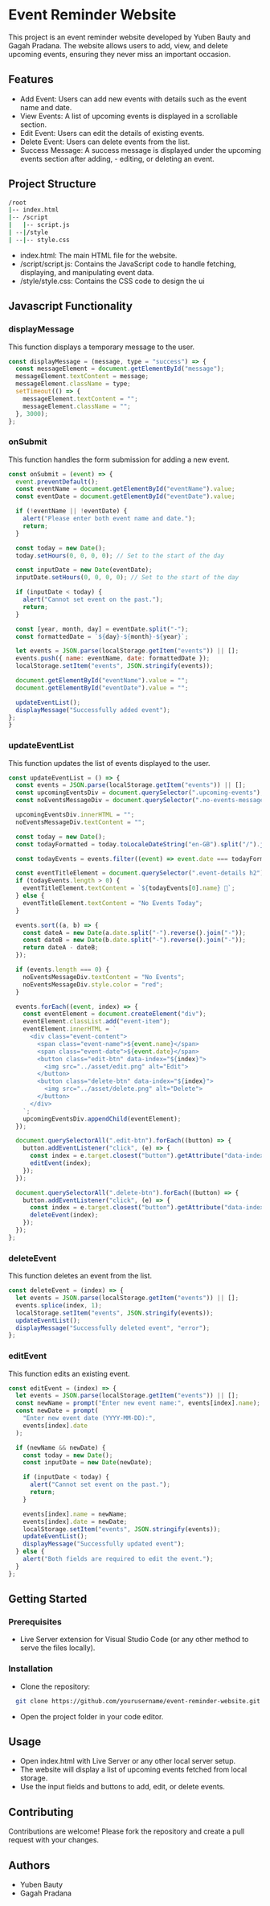 
# Event Reminder Website

This project is an event reminder website developed by Yuben Bauty and Gagah Pradana. The website allows users to add, view, and delete upcoming events, ensuring they never miss an important occasion.

## Features

- Add Event: Users can add new events with details such as the event name and date.
- View Events: A list of upcoming events is displayed in a scrollable section.
- Edit Event: Users can edit the details of existing events.
- Delete Event: Users can delete events from the list.
- Success Message: A success message is displayed under the upcoming events section after adding, - editing, or deleting an event.


## Project Structure

```bash
/root
|-- index.html
|-- /script
|   |-- script.js
| --|/style
| --|-- style.css
```
- index.html: The main HTML file for the website.
- /script/script.js: Contains the JavaScript code to handle fetching, displaying, and manipulating event data.
- /style/style.css: Contains the CSS code to design the ui


## Javascript Functionality

### displayMessage
This function displays a temporary message to the user.

```javascript
const displayMessage = (message, type = "success") => {
  const messageElement = document.getElementById("message");
  messageElement.textContent = message;
  messageElement.className = type;
  setTimeout(() => {
    messageElement.textContent = "";
    messageElement.className = "";
  }, 3000);
};

```

### onSubmit
This function handles the form submission for adding a new event.

```javascript
const onSubmit = (event) => {
  event.preventDefault();
  const eventName = document.getElementById("eventName").value;
  const eventDate = document.getElementById("eventDate").value;

  if (!eventName || !eventDate) {
    alert("Please enter both event name and date.");
    return;
  }

  const today = new Date();
  today.setHours(0, 0, 0, 0); // Set to the start of the day

  const inputDate = new Date(eventDate);
  inputDate.setHours(0, 0, 0, 0); // Set to the start of the day

  if (inputDate < today) {
    alert("Cannot set event on the past.");
    return;
  }

  const [year, month, day] = eventDate.split("-");
  const formattedDate = `${day}-${month}-${year}`;

  let events = JSON.parse(localStorage.getItem("events")) || [];
  events.push({ name: eventName, date: formattedDate });
  localStorage.setItem("events", JSON.stringify(events));

  document.getElementById("eventName").value = "";
  document.getElementById("eventDate").value = "";

  updateEventList();
  displayMessage("Successfully added event");
};
}
```

### updateEventList
This function updates the list of events displayed to the user.

```javascript
const updateEventList = () => {
  const events = JSON.parse(localStorage.getItem("events")) || [];
  const upcomingEventsDiv = document.querySelector(".upcoming-events");
  const noEventsMessageDiv = document.querySelector(".no-events-message");

  upcomingEventsDiv.innerHTML = "";
  noEventsMessageDiv.textContent = "";

  const today = new Date();
  const todayFormatted = today.toLocaleDateString("en-GB").split("/").join("-");

  const todayEvents = events.filter((event) => event.date === todayFormatted);

  const eventTitleElement = document.querySelector(".event-details h2");
  if (todayEvents.length > 0) {
    eventTitleElement.textContent = `${todayEvents[0].name} 🥳`;
  } else {
    eventTitleElement.textContent = "No Events Today";
  }

  events.sort((a, b) => {
    const dateA = new Date(a.date.split("-").reverse().join("-"));
    const dateB = new Date(b.date.split("-").reverse().join("-"));
    return dateA - dateB;
  });

  if (events.length === 0) {
    noEventsMessageDiv.textContent = "No Events";
    noEventsMessageDiv.style.color = "red";
  }

  events.forEach((event, index) => {
    const eventElement = document.createElement("div");
    eventElement.classList.add("event-item");
    eventElement.innerHTML = `
      <div class="event-content">
        <span class="event-name">${event.name}</span>
        <span class="event-date">${event.date}</span>
        <button class="edit-btn" data-index="${index}">
          <img src="../asset/edit.png" alt="Edit">
        </button>
        <button class="delete-btn" data-index="${index}">
          <img src="../asset/delete.png" alt="Delete">
        </button>
      </div>
    `;
    upcomingEventsDiv.appendChild(eventElement);
  });

  document.querySelectorAll(".edit-btn").forEach((button) => {
    button.addEventListener("click", (e) => {
      const index = e.target.closest("button").getAttribute("data-index");
      editEvent(index);
    });
  });

  document.querySelectorAll(".delete-btn").forEach((button) => {
    button.addEventListener("click", (e) => {
      const index = e.target.closest("button").getAttribute("data-index");
      deleteEvent(index);
    });
  });
};
```

### deleteEvent
This function deletes an event from the list.

```javascript
const deleteEvent = (index) => {
  let events = JSON.parse(localStorage.getItem("events")) || [];
  events.splice(index, 1);
  localStorage.setItem("events", JSON.stringify(events));
  updateEventList();
  displayMessage("Successfully deleted event", "error");
};
```

### editEvent
This function edits an existing event.

```javascript
const editEvent = (index) => {
  let events = JSON.parse(localStorage.getItem("events")) || [];
  const newName = prompt("Enter new event name:", events[index].name);
  const newDate = prompt(
    "Enter new event date (YYYY-MM-DD):",
    events[index].date
  );

  if (newName && newDate) {
    const today = new Date();
    const inputDate = new Date(newDate);

    if (inputDate < today) {
      alert("Cannot set event on the past.");
      return;
    }

    events[index].name = newName;
    events[index].date = newDate;
    localStorage.setItem("events", JSON.stringify(events));
    updateEventList();
    displayMessage("Successfully updated event");
  } else {
    alert("Both fields are required to edit the event.");
  }
};
```




## Getting Started

### Prerequisites
- Live Server extension for Visual Studio Code (or any other method to serve the files locally).

### Installation

- Clone the repository:

```bash
  git clone https://github.com/yourusername/event-reminder-website.git
```

- Open the project folder in your code editor.

    
## Usage

- Open index.html with Live Server or any other local server setup.
- The website will display a list of upcoming events fetched from local storage.
- Use the input fields and buttons to add, edit, or delete events.

## Contributing

Contributions are welcome! Please fork the repository and create a pull request with your changes.



## Authors

- Yuben Bauty
- Gagah Pradana
